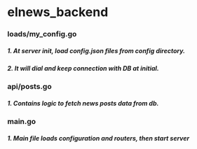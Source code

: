 # elnews_backend

### loads/my_config.go

##### 1. At server init, load _config.json_ files from config directory.

##### 2. It will dial and keep connection with DB at initial.


### api/posts.go

##### 1. Contains logic to fetch news posts data from db.


### main.go

##### 1. Main file loads configuration and routers, then start server
    

